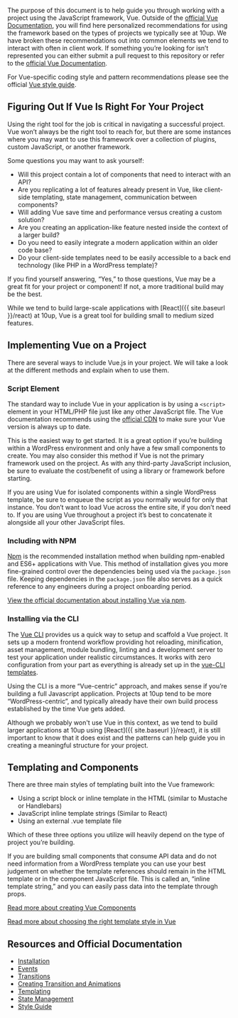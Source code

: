 The purpose of this document is to help guide you through working with a project using the JavaScript framework, Vue. Outside of the [official Vue Documentation](https://vuejs.org/), you will  find here personalized recommendations for using the framework based on the types of projects we typically see at 10up. We have broken these recommendations out into common elements we tend to interact with often in client work. If something you’re looking for isn’t represented you can either submit a pull request to this repository or refer to the [official Vue Documentation](https://vuejs.org/).

For Vue-specific coding style and pattern recommendations please see the official [Vue style guide](https://vuejs.org/v2/style-guide/).

## Figuring Out If Vue Is Right For Your Project

Using the right tool for the job is critical in navigating a successful project. Vue won’t always be the right tool to reach for, but there are some instances where you may want to use this framework over a collection of plugins, custom JavaScript, or another framework.

Some questions you may want to ask yourself:
* Will this project contain a lot of components that need to interact with an API?
* Are you replicating a lot of features already present in Vue, like client-side templating, state management, communication between components?
* Will adding Vue save time and performance versus creating a custom solution?
* Are you creating an application-like feature nested inside the context of a larger build?
* Do you need to easily integrate a modern application within an older code base?
* Do your client-side templates need to be easily accessible to a back end technology (like PHP in a WordPress template)?


If you find yourself answering, “Yes,” to those questions, Vue may be a great fit for your project or component! If not, a more traditional build may be the best.

While we tend to build large-scale applications with [React]({{ site.baseurl }}/react) at 10up, Vue is a great tool for building small to medium sized features. 

## Implementing Vue on a Project

There are several ways to include Vue.js in your project. We will take a look at the different methods and explain when to use them.

### Script Element
The standard way to include Vue in your application is by using a `<script>` element in your HTML/PHP file just like any other JavaScript file. The Vue documentation recommends using the [official CDN](https://vuejs.org/v2/guide/installation.html#CDN) to make sure your Vue version is always up to date.

This is the easiest way to get started. It is a great option if you’re building within a WordPress environment and only have a few small components to create. You may also consider this method if Vue is not the primary framework used on the project. As with any third-party JavaScript inclusion, be sure to evaluate the cost/benefit of using a library or framework before starting.

If you are using Vue for isolated components within a single WordPress template, be sure to enqueue the script as you normally would for only that instance. You don’t want to load Vue across the entire site, if you don’t need to. If you are using Vue throughout a project it’s best to concatenate it alongside all your other JavaScript files.

### Including with NPM

[Npm](https://vuejs.org/v2/guide/installation.html#NPM) is the recommended installation method when building npm-enabled and ES6+ applications with Vue. This method of installation gives you more fine-grained control over the dependencies being used via the `package.json` file. Keeping dependencies in the `package.json` file also serves as a quick reference to any engineers during a project onboarding period.

[View the official documentation about installing Vue via npm](https://vuejs.org/v2/guide/installation.html#NPM).

### Installing via the CLI

The [Vue CLI](https://vuejs.org/v2/guide/installation.html#CLI) provides us a quick way to setup and scaffold a Vue project. It sets up a modern frontend workflow providing hot reloading, minification, asset management, module bundling, linting and a development server to test your application under realistic circumstances. It works with zero configuration from your part as everything is already set up in the [vue-CLI templates](https://github.com/vuejs-templates/).

Using the CLI is a more “Vue-centric” approach, and makes sense if you’re building a full Javascript application. Projects at 10up tend to be more “WordPress-centric”, and typically already have their own build process established by the time Vue gets added.

Although we probably won't use Vue in this context, as we tend to build larger applications at 10up using [React]({{ site.baseurl }}/react), it is still important to know that it does exist and the patterns can help guide you in creating a meaningful structure for your project.

## Templating and Components
There are three main styles of templating built into the Vue framework:

* Using a script block or inline template in the HTML (similar to Mustache or Handlebars)
* JavaScript inline template strings (Similar to React)
* Using an external .vue template file

Which of these three options you utilize will heavily depend on the type of project you’re building.

If you are building small components that consume API data and do not need information from a WordPress template you can use your best judgement on whether the template references should remain in the HTML template or in the component JavaScript file. This is called an, “inline template string,” and you can easily pass data into the template through props.

[Read more about creating Vue Components](https://vuejs.org/v2/guide/components.html)

[Read more about choosing the right template style in Vue](https://sebastiandedeyne.com/posts/2016/dealing-with-templates-in-vue-20)

## Resources and Official Documentation

* [Installation](https://vuejs.org/v2/guide/installation.html)
* [Events](https://vuejs.org/v2/guide/events.html)
* [Transitions](https://vuejs.org/v2/guide/transitions.html)
* [Creating Transition and Animations](https://css-tricks.com/creating-vue-js-transitions-animations/)
* [Templating](https://vuejs.org/v2/guide/syntax.html)
* [State Management](https://vuejs.org/v2/guide/state-management.html)
* [Style Guide](https://vuejs.org/v2/style-guide/)
